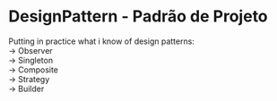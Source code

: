 # DesignPattern - Padrão de Projeto
Putting in practice what i know of design patterns:
<br/>
  -> Observer
<br />
  -> Singleton
<br />
  -> Composite
<br />
  -> Strategy
<br />
  -> Builder
<br />
